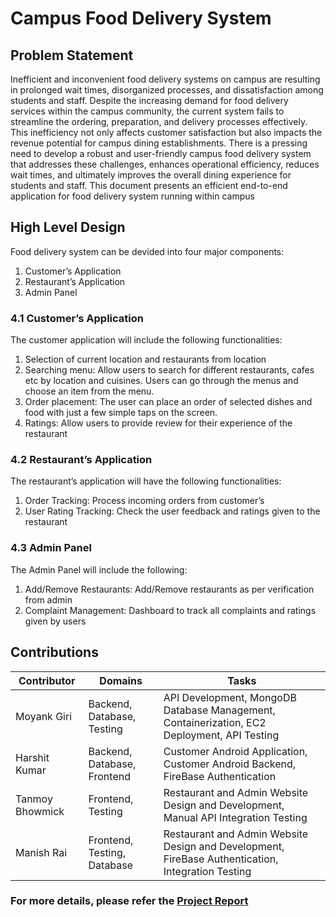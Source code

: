 # Campus Food Delivery System

## Problem Statement
Inefficient and inconvenient food delivery systems on campus are resulting in prolonged
wait times, disorganized processes, and dissatisfaction among students and staff. Despite
the increasing demand for food delivery services within the campus community, the current
system fails to streamline the ordering, preparation, and delivery processes effectively. This
inefficiency not only affects customer satisfaction but also impacts the revenue potential for
campus dining establishments. There is a pressing need to develop a robust and user-friendly
campus food delivery system that addresses these challenges, enhances operational efficiency,
reduces wait times, and ultimately improves the overall dining experience for students and
staff. This document presents an efficient end-to-end application for food delivery system
running within campus

## High Level Design
Food delivery system can be devided into four major components:
1. Customer’s Application
2. Restaurant’s Application
3. Admin Panel
### 4.1 Customer’s Application
The customer application will include the following functionalities:
1. Selection of current location and restaurants from location
2. Searching menu: Allow users to search for different restaurants, cafes etc by location
and cuisines. Users can go through the menus and choose an item from the menu.
3. Order placement: The user can place an order of selected dishes and food with just a
few simple taps on the screen.
4. Ratings: Allow users to provide review for their experience of the restaurant
### 4.2 Restaurant’s Application
The restaurant’s application will have the following functionalities:
1. Order Tracking: Process incoming orders from customer’s
2. User Rating Tracking: Check the user feedback and ratings given to the restaurant
### 4.3 Admin Panel
The Admin Panel will include the following:
1. Add/Remove Restaurants: Add/Remove restaurants as per verification from admin
2. Complaint Management: Dashboard to track all complaints and ratings given by users

## Contributions
| Contributor      | Domains     | Tasks                                                                                     |
|------------------|-------------|-------------------------------------------------------------------------------------------|
| Moyank Giri      | Backend, Database, Testing     | API Development, MongoDB Database Management, Containerization, EC2 Deployment, API Testing |
| Harshit Kumar    | Backend, Database, Frontend    | Customer Android Application, Customer Android Backend, FireBase Authentication |
| Tanmoy Bhowmick | Frontend, Testing    | Restaurant and Admin Website Design and Development, Manual API Integration Testing |
| Manish Rai       | Frontend, Testing, Database    | Restaurant and Admin Website Design and Development, FireBase Authentication, Integration Testing |

### For more details, please refer the [Project Report](https://github.com/MoyankGiri/Campus-Food-Delivery-System/blob/main/CampusFoodDeliverySystem.pdf)
